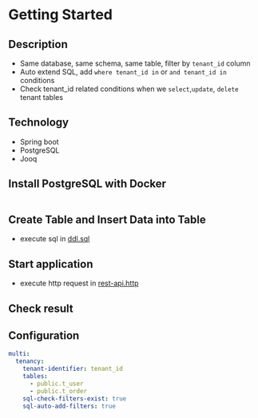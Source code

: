 # Getting Started

## Description

- Same database, same schema, same table, filter by `tenant_id` column
- Auto extend SQL, add `where tenant_id in` or `and tenant_id in` conditions
- Check tenant_id related conditions when we `select`,`update`, `delete` tenant tables

## Technology

- Spring boot
- PostgreSQL
- Jooq

## Install PostgreSQL with Docker

```
```

## Create Table and Insert Data into Table

- execute sql in [ddl.sql](./springboot-postgres-jooq/sql/ddl.sql)

## Start application

- execute http request in [rest-api.http](./springboot-postgres-jooq/rest-api.http)

## Check result

## Configuration

```yaml
multi:
  tenancy:
    tenant-identifier: tenant_id
    tables:
      - public.t_user
      - public.t_order
    sql-check-filters-exist: true
    sql-auto-add-filters: true
```
